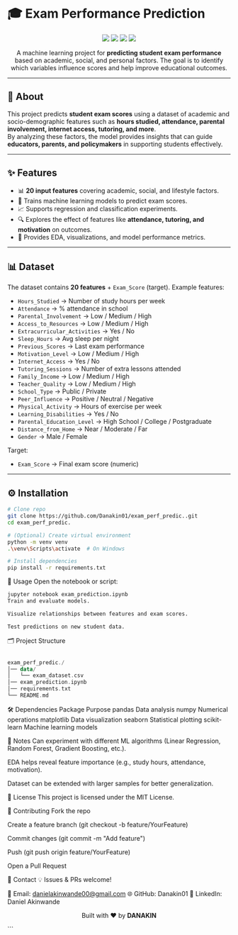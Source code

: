 # 🎓 Exam Performance Prediction  

<p align="center">
  <img src="https://img.shields.io/badge/Python-3.12-blue?style=for-the-badge&logo=python" />
  <img src="https://img.shields.io/badge/scikit--learn-ML-yellow?style=for-the-badge&logo=scikit-learn" />
  <img src="https://img.shields.io/badge/Pandas-Data%20Analysis-orange?style=for-the-badge&logo=pandas" />
  <img src="https://img.shields.io/badge/License-MIT-red?style=for-the-badge" />
</p>

<p align="center">
  A machine learning project for <b>predicting student exam performance</b> based on academic, social, and personal factors.  
  The goal is to identify which variables influence scores and help improve educational outcomes.  
</p>

---

## 🧠 About
This project predicts **student exam scores** using a dataset of academic and socio-demographic features such as **hours studied, attendance, parental involvement, internet access, tutoring, and more**.  
By analyzing these factors, the model provides insights that can guide **educators, parents, and policymakers** in supporting students effectively.  

---

## ✨ Features
- 📊 **20 input features** covering academic, social, and lifestyle factors.  
- 🤖 Trains machine learning models to predict exam scores.  
- 📈 Supports regression and classification experiments.  
- 🔍 Explores the effect of features like **attendance, tutoring, and motivation** on outcomes.  
- 📑 Provides EDA, visualizations, and model performance metrics.  

---

## 📊 Dataset
The dataset contains **20 features** + `Exam_Score` (target). Example features:  

- `Hours_Studied` → Number of study hours per week  
- `Attendance` → % attendance in school  
- `Parental_Involvement` → Low / Medium / High  
- `Access_to_Resources` → Low / Medium / High  
- `Extracurricular_Activities` → Yes / No  
- `Sleep_Hours` → Avg sleep per night  
- `Previous_Scores` → Last exam performance  
- `Motivation_Level` → Low / Medium / High  
- `Internet_Access` → Yes / No  
- `Tutoring_Sessions` → Number of extra lessons attended  
- `Family_Income` → Low / Medium / High  
- `Teacher_Quality` → Low / Medium / High  
- `School_Type` → Public / Private  
- `Peer_Influence` → Positive / Neutral / Negative  
- `Physical_Activity` → Hours of exercise per week  
- `Learning_Disabilities` → Yes / No  
- `Parental_Education_Level` → High School / College / Postgraduate  
- `Distance_from_Home` → Near / Moderate / Far  
- `Gender` → Male / Female  

Target:  
- `Exam_Score` → Final exam score (numeric)  

---

## ⚙️ Installation

```bash
# Clone repo
git clone https://github.com/Danakin01/exam_perf_predic..git
cd exam_perf_predic.

# (Optional) Create virtual environment
python -m venv venv
.\venv\Scripts\activate  # On Windows

# Install dependencies
pip install -r requirements.txt
```
🚀 Usage
Open the notebook or script:


```bash
jupyter notebook exam_prediction.ipynb
Train and evaluate models.

Visualize relationships between features and exam scores.

Test predictions on new student data.
```

🗂️ Project Structure
``` kotlin

exam_perf_predic./
│── data/
│   └── exam_dataset.csv
│── exam_prediction.ipynb
│── requirements.txt
└── README.md
```
🛠️ Dependencies
Package	Purpose
pandas	Data analysis
numpy	Numerical operations
matplotlib	Data visualization
seaborn	Statistical plotting
scikit-learn	Machine learning models

📝 Notes
Can experiment with different ML algorithms (Linear Regression, Random Forest, Gradient Boosting, etc.).

EDA helps reveal feature importance (e.g., study hours, attendance, motivation).

Dataset can be extended with larger samples for better generalization.

📜 License
This project is licensed under the MIT License.

🤝 Contributing
Fork the repo

Create a feature branch (git checkout -b feature/YourFeature)

Commit changes (git commit -m "Add feature")

Push (git push origin feature/YourFeature)

Open a Pull Request

📧 Contact
💡 Issues & PRs welcome!

📩 Email: danielakinwande00@gmail.com
🌐 GitHub: Danakin01
🔗 LinkedIn: Daniel Akinwande

<p align="center">Built with ❤️ by <b>DANAKIN</b></p> ```
